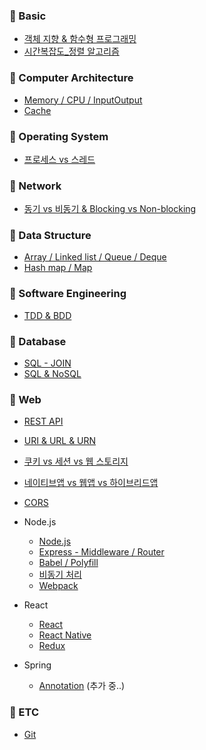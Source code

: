 ### 📌 Basic

- [객체 지향 & 함수형 프로그래밍](https://github.com/ahnsoheee/TIL/blob/master/Basic/%EA%B0%9D%EC%B2%B4%EC%A7%80%ED%96%A5_%ED%95%A8%EC%88%98%ED%98%95.md)
- [시간복잡도_정렬 알고리즘](https://github.com/ahnsoheee/TIL/blob/master/Basic/%EC%8B%9C%EA%B0%84%EB%B3%B5%EC%9E%A1%EB%8F%84.md)


### 📌 Computer Architecture
- [Memory / CPU / InputOutput](https://github.com/ahnsoheee/Developer-technologies/blob/master/Computer%20architecture/Memory_CPU_Input_Output.md)  
- [Cache](https://github.com/ahnsoheee/TIL/blob/master/Computer%20architecture/Cache.md)



### 📌 Operating System
- [프로세스 vs 스레드](https://github.com/ahnsoheee/TIL/blob/master/Operating%20System/%ED%94%84%EB%A1%9C%EC%84%B8%EC%8A%A4_%EC%8A%A4%EB%A0%88%EB%93%9C.md)

### 📌 Network
- [동기 vs 비동기 & Blocking vs Non-blocking](https://github.com/ahnsoheee/TIL/blob/master/Network/%EB%8F%99%EA%B8%B0_%EB%B9%84%EB%8F%99%EA%B8%B0_block_nonblock.md)

### 📌 Data Structure
- [Array / Linked list / Queue / Deque](https://github.com/ahnsoheee/Developer-technologies/blob/master/Data%20structure/Array_Linked%20List_Queue_Deque.md)
- [Hash map / Map](https://github.com/ahnsoheee/Developer-technologies/blob/master/Data%20structure/Hash%20map_Map.md)  


### 📌 Software Engineering
- [TDD & BDD](https://github.com/ahnsoheee/TIL/blob/master/Software%20Engineering/TDD_BDD.md)


### 📌 Database
- [SQL - JOIN](https://github.com/ahnsoheee/TIL/blob/master/Database/SQL_JOIN.md)
- [SQL & NoSQL](https://github.com/ahnsoheee/TIL/blob/master/Database/SQL_NoSQL.md)

### 📌 Web
- [REST API](https://github.com/ahnsoheee/TIL/blob/master/Web/RestAPI.md)
- [URI & URL & URN](https://github.com/ahnsoheee/TIL/blob/master/Web/URI_URL_URN.md)
- [쿠키 vs 세션 vs 웹 스토리지](https://github.com/ahnsoheee/TIL/blob/master/Web/%EC%BF%A0%ED%82%A4_%EC%84%B8%EC%85%98_%EC%9B%B9%EC%8A%A4%ED%86%A0%EB%A6%AC%EC%A7%80.md)
- [네이티브앱 vs 웹앱 vs 하이브리드앱](https://github.com/ahnsoheee/TIL/blob/master/Web/%EB%84%A4%EC%9D%B4%ED%8B%B0%EB%B8%8C%EC%95%B1_%EC%9B%B9%EC%95%B1_%ED%95%98%EC%9D%B4%EB%B8%8C%EB%A6%AC%EB%93%9C%EC%95%B1.md)
- [CORS](https://github.com/ahnsoheee/TIL/blob/master/Web/CORS.md)
- Node.js  
    - [Node.js](https://github.com/ahnsoheee/TIL/blob/master/Web/Node.js/Node.js.md)
    - [Express - Middleware / Router](https://github.com/ahnsoheee/TIL/blob/master/Web/Node.js/Express_MiddleWare_Routing.md)  
    - [Babel / Polyfill](https://github.com/ahnsoheee/TIL/blob/master/Web/Node.js/Babel_Polyfill.md)
    - [비동기 처리](https://github.com/ahnsoheee/TIL/blob/master/Web/Node.js/%EB%B9%84%EB%8F%99%EA%B8%B0%EC%B2%98%EB%A6%AC.md)
    - [Webpack](https://github.com/ahnsoheee/TIL/blob/master/Web/Node.js/Webpack.md)

- React
    - [React](https://github.com/ahnsoheee/TIL/blob/master/Web/React/React.md)
    - [React Native](https://github.com/ahnsoheee/TIL/blob/master/Web/React/React_Native.md)
    - [Redux](https://github.com/ahnsoheee/TIL/blob/master/Web/React/Redux.md)

- Spring
    - [Annotation](https://github.com/ahnsoheee/TIL/blob/master/Web/Spring/Annotation.md) (추가 중..)

### 📌 ETC
- [Git](https://github.com/ahnsoheee/TIL/blob/master/ETC/Git.md)